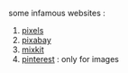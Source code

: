some infamous websites :
1. [pixels](https://www.pexels.com/)
2. [pixabay](https://pixabay.com/)
3. [mixkit](https://mixkit.co/)
4. [pinterest](https://mixkit.co/) : only for images
